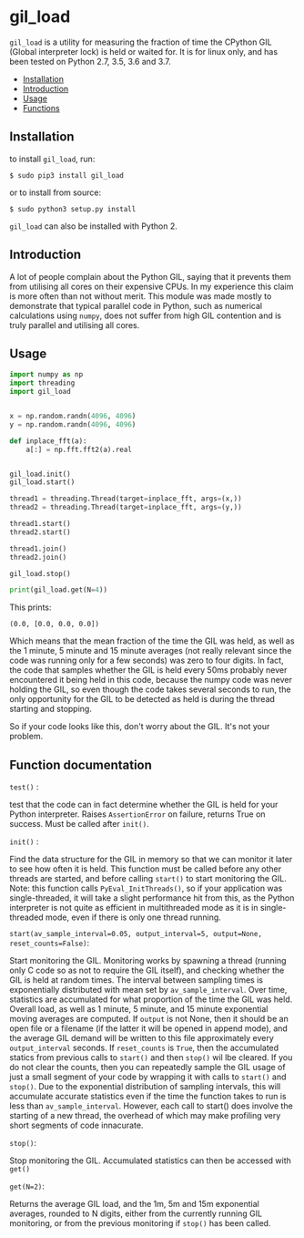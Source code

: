 # gil_load

`gil_load` is a utility for measuring the fraction of time the CPython GIL (Global
interpreter lock) is held or waited for. It is for linux only, and has been tested on
Python 2.7, 3.5, 3.6 and 3.7.

  * [Installation](#installation)
  * [Introduction](#introduction)
  * [Usage](#usage)
  * [Functions](#functions)


## Installation

to install `gil_load`, run:

```
$ sudo pip3 install gil_load
```

or to install from source:

```
$ sudo python3 setup.py install
```

`gil_load` can also be installed with Python 2.

## Introduction

A lot of people complain about the Python GIL, saying that it prevents them from
utilising all cores on their expensive CPUs. In my experience this claim is more often
than not without merit. This module was made mostly to demonstrate that typical parallel
code in Python, such as numerical calculations using `numpy`, does not suffer from high
GIL contention and is truly parallel and utilising all cores.

## Usage

```python
import numpy as np
import threading
import gil_load


x = np.random.randn(4096, 4096)
y = np.random.randn(4096, 4096)

def inplace_fft(a):
    a[:] = np.fft.fft2(a).real


gil_load.init()
gil_load.start()

thread1 = threading.Thread(target=inplace_fft, args=(x,))
thread2 = threading.Thread(target=inplace_fft, args=(y,))

thread1.start()
thread2.start()

thread1.join()
thread2.join()

gil_load.stop()

print(gil_load.get(N=4))

```

This prints:

```
(0.0, [0.0, 0.0, 0.0])
```

Which means that the mean fraction of the time the GIL was held, as well as
the 1 minute, 5 minute and 15 minute averages (not really relevant since the
code was running only for a few seconds) was zero to four digits. In fact, the
code that samples whether the GIL is held every 50ms probably never
encountered it being held in this code, because the numpy code was never
holding the GIL, so even though the code takes several seconds to run, the
only opportunity for the GIL to be detected as held is during the thread
starting and stopping.

So if your code looks like this, don't worry about the GIL. It's not your problem.

## Function documentation

`test()` :

test that the code can in fact determine whether the GIL is held for your
Python interpreter. Raises `AssertionError` on failure, returns True on
success. Must be called after `init()`.

`init()` :

Find the data structure for the GIL in memory so that we can monitor it later
to see how often it is held. This function must be called before any other
threads are started, and before calling `start()` to start monitoring the GIL.
Note: this function calls `PyEval_InitThreads()`, so if your application was
single-threaded, it will take a slight performance hit from this, as the
Python interpreter is not quite as efficient in multithreaded mode as it is in
single-threaded mode, even if there is only one thread running.

`start(av_sample_interval=0.05, output_interval=5, output=None, reset_counts=False)`:

Start monitoring the GIL. Monitoring works by spawning a thread (running only
C code so as not to require the GIL itself), and checking whether the GIL is
held at random times. The interval between sampling times is exponentially
distributed with mean set by `av_sample_interval`. Over time, statistics are
accumulated for what proportion of the time the GIL was held. Overall load, as
well as 1 minute, 5 minute, and 15 minute exponential moving averages are
computed. If `output` is not None, then it should be an open file or a
filename (if the latter it will be opened in append mode), and the average GIL
demand will be written to this file approximately every `output_interval`
seconds. If `reset_counts` is `True`, then the accumulated statics from
previous calls to `start()` and then `stop()` wil lbe cleared. If you do not
clear the counts, then you can repeatedly sample the GIL usage of just a small
segment of your code by wrapping it with calls to `start()` and `stop()`. Due
to the exponential distribution of sampling intervals, this will accumulate
accurate statistics even if the time the function takes to run is less than
`av_sample_interval`. However, each call to start() does involve the starting of
a new thread, the overhead of which may make profiling very short segments of
code innacurate.

`stop()`:

Stop monitoring the GIL. Accumulated statistics can then be accessed with `get()`

`get(N=2)`:

Returns the average GIL load, and the 1m, 5m and 15m exponential averages,
rounded to N digits, either from the currently running GIL monitoring, or from
the previous monitoring if `stop()` has been called.
